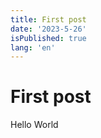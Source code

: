 ```yaml
---
title: First post
date: '2023-5-26'
isPublished: true
lang: 'en'
---
```


# First post

Hello World

<div>
  <SvelteTweet tweet={__TWEET_1844335472719561111}/>
</div>

